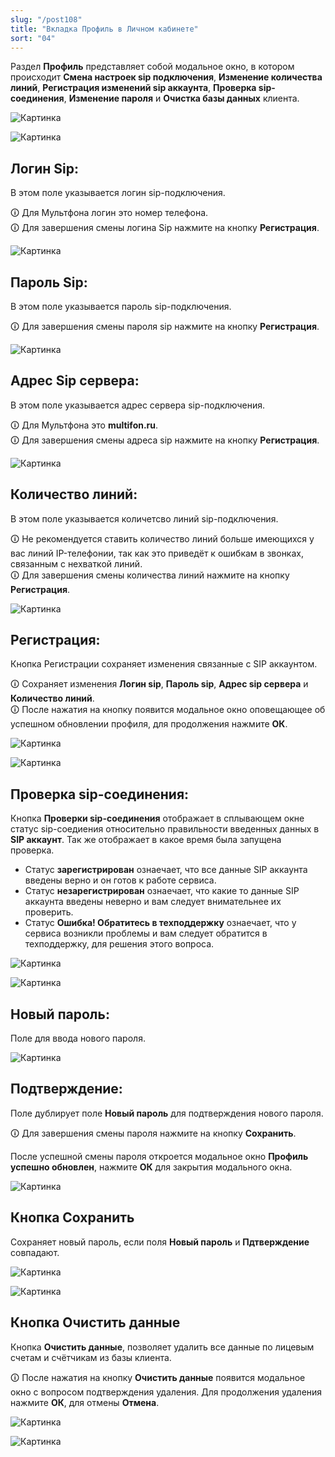```yaml
---
slug: "/post108"
title: "Вкладка Профиль в Личном кабинете"
sort: "04"
---
```


Раздел **Профиль** представляет собой модальное окно, в котором происходит **Смена настроек sip подключения**, **Изменение количества линий**, **Регистрация изменений sip аккаунта**, **Проверка sip-соединения**, **Изменение пароля** и **Очистка базы данных**  клиента.

![Картинка](./images/profile_butt_profile.png "Кнопка Профиль")

![Картинка](./images/profile_modal_window_profile.png "Модальное окно Профиль")

## Логин Sip:

В этом поле указывается логин sip-подключения.

🛈 Для Мультфона логин это номер телефона.  
🛈 Для завершения смены логина Sip нажмите на кнопку **Регистрация**.

![Картинка](./images/profile_login_sip.png "Поле Логин sip сервера")

## Пароль Sip:

В этом поле указывается пароль sip-подключения.

🛈 Для завершения смены пароля sip нажмите на кнопку **Регистрация**.

![Картинка](./images/profile_pass_sip.png "Поле Пароль sip сервера")

## Адрес Sip сервера:

В этом поле указывается адрес сервера sip-подключения.

🛈 Для Мультфона это **multifon.ru**.  
🛈 Для завершения смены адреса sip нажмите на кнопку **Регистрация**.

![Картинка](./images/profile_address_sip.png "Поле Адрес sip сервера")

## Количество линий:

В этом поле указывается количетсво линий sip-подключения.

🛈 Не рекомендуется ставить количество линий больше имеющихся у вас линий IP-телефонии, так как это приведёт к ошибкам в звонках, связанным с нехваткой линий.  
🛈 Для завершения смены количества линий нажмите на кнопку **Регистрация**.

![Картинка](./images/profile_number_of_lines.png "Поле Количества линий")

## Регистрация:

Кнопка Регистрации сохраняет изменения связанные с SIP аккаунтом.

🛈 Сохраняет изменения **Логин sip**, **Пароль sip**, **Адрес sip сервера** и **Количество линий**.  
🛈 После нажатия на кнопку появится модальное окно оповещающее об успешном обновлении профиля, для продолжения нажмите **ОК**.

![Картинка](./images/registration.png "Кнопка регистраций")

![Картинка](./images/profile_form_confirm.png "Кнопка регистраций")

## Проверка sip-соединения:

Кнопка **Проверки sip-соединения** отображает в сплывающем окне статус sip-соедиения относительно правильности введенных данных в **SIP аккаунт**. Так же отображает в какое время была запущена проверка.

* Статус **зарегистрирован** ознаечает, что все данные SIP аккаунта введены верно и он готов к работе сервиса.
* Статус **незарегистрирован** ознаечает, что какие то данные SIP аккаунта введены неверно и вам следует внимательнее их проверить.
* Статус **Ошибка! Обратитесь в техподдержку** ознаечает, что у сервиса возникли проблемы и вам следует обратится в техподдержку, для решения этого вопроса. 
  
![Картинка](./images/sip_check.png "Кнопка проверки sip-соединения")

![Картинка](./images/check_sip_alert.png "Модальное окно проверки sip-соединения")

## Новый пароль:

Поле для ввода нового пароля.

![Картинка](./images/profile_new_pass.png "Поле Новый пароль")

## Подтверждение:

Поле дублирует поле **Новый пароль** для подтверждения нового пароля.

🛈 Для завершения смены пароля нажмите на кнопку **Сохранить**.

После успешной смены пароля откроется модальное окно **Профиль успешно обновлен**, нажмите **ОК** для закрытия модального окна.

![Картинка](./images/profile_confirm_pass.png "Поле Подтверждение")

## Кнопка Сохранить

Сохраняет новый пароль, если поля **Новый пароль** и **Пдтверждение** совпадают.

![Картинка](./images/profile_butt_save.png "Кнопка Сохранить")

![Картинка](./images/profile_form_confirm.png "Модальное окно Профиль успешно обновлен")


## Кнопка Очистить данные

Кнопка **Очистить данные**, позволяет удалить все данные по лицевым счетам и счётчикам из базы клиента. 

🛈 После нажатия на кнопку **Очистить данные** появится модальное окно с вопросом подтверждения удаления. Для продолжения удаления нажмите **ОК**, для отмены **Отмена**.

![Картинка](./images/profile_clear_data.png "Кнопка Очистить данные")

![Картинка](./images/profile_clear_data_confirmation.png "Подтверждение очистки данных")
